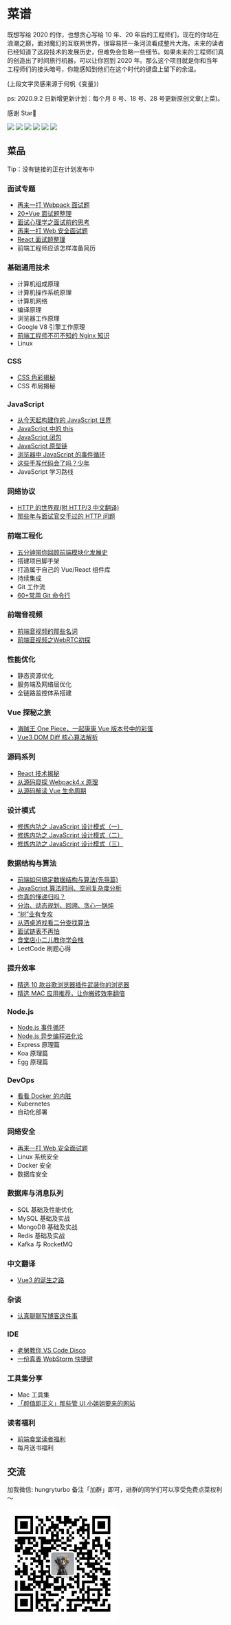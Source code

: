 # 菜谱

既想写给 2020 的你，也想贪心写给 10 年、20 年后的工程师们，现在的你站在浪潮之巅，面对魔幻的互联网世界，很容易把一条河流看成整片大海。未来的读者已经知道了这段技术的发展历史，但难免会忽略一些细节。如果未来的工程师们真的创造出了时间旅行机器，可以让你回到 2020 年。那么这个项目就是你和当年工程师们的接头暗号，你能感知到他们在这个时代的键盘上留下的余温。

(上段文字灵感来源于何帆《变量》)

ps: 2020.9.2 日新增更新计划：每个月 8 号、18 号、28 号更新原创文章(上菜)。

感谢 Star🌟

[![](https://img.shields.io/badge/WeChat-微信群-brightgreen)](#交流)
[![](https://img.shields.io/badge/公众号-前端食堂-blueviolet)](#交流)
[![](https://img.shields.io/badge/Juejin-掘金-blue)](https://juejin.im/user/5a2de8a8f265da4320032fc4)
[![](https://img.shields.io/badge/Weibo-微博-orange)](https://weibo.com/u/2771284557)
[![](https://img.shields.io/badge/Zhihu-知乎-blue)](https://www.zhihu.com/people/huo-yi-tong-98)
[![](https://img.shields.io/badge/bilili-哔哩哔哩-ff69b4)](https://space.bilibili.com/161753278)

## 菜品

Tip：没有链接的正在计划发布中

### 面试专题

- [再来一打 Webpack 面试题](https://juejin.im/post/5e6f4b4e6fb9a07cd443d4a5)
- [20+Vue 面试题整理](https://juejin.im/post/5e649e3e5188252c06113021)
- [面试心理学之面试前的思考](https://juejin.im/post/5e4a99506fb9a07ca714ae69)
- [再来一打 Web 安全面试题](https://juejin.im/post/5e78d298f265da576a57a6bc)
- [React 面试题整理](https://github.com/semlinker/reactjs-interview-questions)
- 前端工程师应该怎样准备简历

### 基础通用技术

- 计算机组成原理
- 计算机操作系统原理
- 计算机网络
- 编译原理
- 浏览器工作原理
- Google V8 引擎工作原理
- [前端工程师不可不知的 Nginx 知识](https://juejin.im/post/6864085814571335694/)
- Linux

### CSS

- [CSS 色彩揭秘](https://juejin.im/post/5e3cd5caf265da5735504108)
- CSS 布局揭秘

### JavaScript

- [从今天起构建你的 JavaScript 世界](https://juejin.im/post/6874029878950248455/)
- [JavaScript 中的 this](https://juejin.im/post/5d15b72d5188255d7032ee2c)
- [JavaScript 闭包](https://juejin.im/post/5d54b91fe51d45620b21c3a0)
- [JavaScript 原型链](https://juejin.im/post/5d31ea79e51d457778117452)
- [浏览器中 JavaScript 的事件循环](https://juejin.im/post/5d2036106fb9a07eb15d76e9)
- [这些手写代码会了吗？少年](https://juejin.im/post/6856419501777846279)
- JavaScript 学习路线

### 网络协议

- [HTTP 的世界观(附 HTTP/3 中文翻译)](https://juejin.im/post/5dc6c7a8e51d45160d04a480)
- [那些年与面试官交手过的 HTTP 问题](https://juejin.im/post/5e91d85ce51d4546c82d9d99#heading-32)

### 前端工程化

- [五分钟带你回顾前端模块化发展史](https://juejin.im/post/5e5e4c47f265da57715bb974)
- 搭建项目脚手架
- 打造属于自己的 Vue/React 组件库
- 持续集成
- Git 工作流
- [60+常用 Git 命令行](https://juejin.im/post/5eb2d6bce51d454d9d3ed14f)

### 前端音视频

- [前端音视频的那些名词](https://juejin.im/post/6861941219938418702)
- [前端音视频之WebRTC初探](https://juejin.im/post/6881551269514149896/)

### 性能优化

- 静态资源优化
- 服务端及网络层优化
- 全链路监控体系搭建

### Vue 探秘之旅

- [海贼王 One Piece，一起康康 Vue 版本号中的彩蛋](https://juejin.im/post/6876628905923444749)
- [Vue3 DOM Diff 核心算法解析](https://juejin.im/post/6877814455968350215)

### 源码系列

- [React 技术揭秘](https://github.com/BetaSu/just-react)
- [从源码窥探 Webpack4.x 原理](https://juejin.im/post/5e1b2f77e51d454d5177a69d)
- [从源码解读 Vue 生命周期](https://juejin.im/post/5d1b464a51882579d824af5b)

### 设计模式

- [修炼内功之 JavaScript 设计模式（一）](https://juejin.im/post/5d711041f265da03b5746c26)
- [修炼内功之 JavaScript 设计模式（二）](https://juejin.im/post/5d9cb0636fb9a04de04d7fb0)
- [修炼内功之 JavaScript 设计模式（三）](https://juejin.im/post/5da6d3cc51882555704c8ff2)

### 数据结构与算法

- [前端如何搞定数据结构与算法(先导篇)](https://juejin.im/post/5e9bb8c251882573820998ac)
- [JavaScript 算法时间、空间复杂度分析](https://juejin.im/post/5ea979085188256d6f267940)
- [你真的懂递归吗？](https://juejin.im/post/5ec225e26fb9a043761ce4d8)
- [分治、动态规划、回溯、贪心一锅炖](https://juejin.im/post/5ee4f5bfe51d457b3f4a1fc0#heading-22)
- [“树”业有专攻](https://juejin.im/post/5ef32453f265da22ef7daad3#heading-14)
- [从酒桌游戏看二分查找算法](https://juejin.im/post/5f0499c76fb9a07e976bdbc2)
- [面试链表不再怕](https://juejin.im/post/5f09ede5f265da22eb2a6dcf)
- [食堂店小二儿教你学会栈](https://juejin.im/post/6869785753958907912)
- LeetCode 刷题心得

### 提升效率

- [精选 10 款谷歌浏览器插件武装你的浏览器](https://juejin.im/post/5f116f996fb9a07e654fafa7)
- [精选 MAC 应用推荐，让你搬砖效率翻倍](https://juejin.im/post/5f1da863f265da22e56e21e1#heading-9)

### Node.js

- [Node.js 事件循环](https://juejin.im/post/5de095dd6fb9a071b5615db2)
- [Node.js 异步编程进化论](https://juejin.im/post/5dd42a7651882549b16519fa)
- Express 原理篇
- Koa 原理篇
- Egg 原理篇

### DevOps

- [看看 Docker 的内脏](https://juejin.im/post/5df5f924f265da339f7cf366)
- Kubernetes
- 自动化部署

### 网络安全

- [再来一打 Web 安全面试题](https://juejin.im/post/5e78d298f265da576a57a6bc)
- Linux 系统安全
- Docker 安全
- 数据库安全

### 数据库与消息队列

- SQL 基础及性能优化
- MySQL 基础及实战
- MongoDB 基础及实战
- Redis 基础及实战
- Kafka 与 RocketMQ

### 中文翻译

- [Vue3 的诞生之路](https://juejin.im/post/5ecff3b2f265da76e3277b3a)

### 杂谈

- [认真聊聊写博客这件事](https://juejin.im/post/5ed24e02f265da76b828be18#heading-5)

### IDE

- [老舅教你 VS Code Disco](https://juejin.im/post/5e0a1ee1518825494d3289b7)
- [一份真香 WebStorm 快捷键](https://juejin.im/post/5d165bde6fb9a07ef06fa7e9)

### 工具集分享

- Mac 工具集
- [「颜值即正义」那些管 UI 小姐姐要来的网站](https://juejin.im/post/5e7cdee26fb9a03c6e640cc7)

### 读者福利

- [前端食堂读者福利](https://mp.weixin.qq.com/s/cDoR8c4RI9U5dm_sQUJHCA)
- 每月送书福利

## 交流

加我微信: hungryturbo 备注「加群」即可，进群的同学们可以享受免费点菜权利～

![](https://github.com/Geekhyt/front-end-canteen/blob/master/images/qrcode.jpg)
